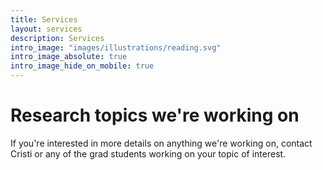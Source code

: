```yaml
---
title: Services
layout: services
description: Services
intro_image: "images/illustrations/reading.svg"
intro_image_absolute: true
intro_image_hide_on_mobile: true
---
```


# Research topics we're working on

If you're interested in more details on anything we're working on, contact Cristi or any of the grad students working on your topic of interest.
